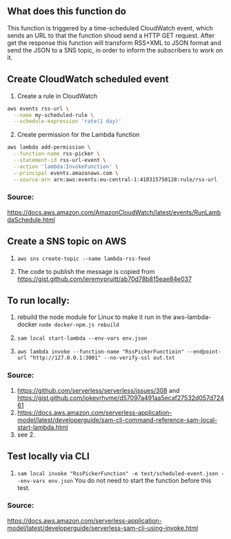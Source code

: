 ## What does this function do
This function is triggered by a time-scheduled CloudWatch event, which sends an URL to that the function shoud send a HTTP GET request.
After get the response this function will transform RSS+XML to JSON format and send the JSON to a SNS topic, in order to inform the subscribers to work on it.

## Create CloudWatch scheduled event
1. Create a rule in CloudWatch
```bash
aws events rss-url \
  --name my-scheduled-rule \
  --schedule-expression 'rate(1 day)'
```

2. Create permission for the Lambda function
```bash
aws lambda add-permission \
  --function-name rss-picker \
  --statement-id rss-url-event \
  --action 'lambda:InvokeFunction' \
  --principal events.amazonaws.com \
  --source-arn arn:aws:events:eu-central-1:410315750128:rule/rss-url
```

### Source:
https://docs.aws.amazon.com/AmazonCloudWatch/latest/events/RunLambdaSchedule.html

## Create a SNS topic on AWS
1. `aws sns create-topic --name lambda-rss-feed`

2. The code to publish the message is copied from https://gist.github.com/jeremypruitt/ab70d78b815eae84e037

## To run locally:

1. rebuild the node module for Linux to make it run in the aws-lambda-docker
`node docker-npm.js rebuild` 

2. `sam local start-lambda --env-vars env.json`

3. `aws lambda invoke --function-name "RssPickerFunctioin" --endpoint-url "http://127.0.0.1:3001" --no-verify-ssl out.txt`

### Source:
1. https://github.com/serverless/serverless/issues/308 and https://gist.github.com/jokeyrhyme/d57097a491aa5ecaf27532d057d72461
2. https://docs.aws.amazon.com/serverless-application-model/latest/developerguide/sam-cli-command-reference-sam-local-start-lambda.html
3. see 2.

## Test locally via CLI
1. `sam local invoke "RssPickerFunction" -e test/scheduled-event.json --env-vars env.json`
You do not need to start the function before this test.

### Source:
https://docs.aws.amazon.com/serverless-application-model/latest/developerguide/serverless-sam-cli-using-invoke.html
